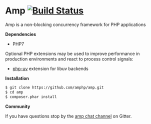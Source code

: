 # Amp [![Build Status](https://travis-ci.org/amphp/amp.svg?branch=master)](https://travis-ci.org/amphp/amp)

Amp is a non-blocking concurrency framework for PHP applications

**Dependencies**

- PHP7

Optional PHP extensions may be used to improve performance in production environments and react to process control signals:

- [php-uv](https://github.com/chobie/php-uv) extension for libuv backends

**Installation**

```bash
$ git clone https://github.com/amphp/amp.git
$ cd amp
$ composer.phar install
```

**Community**

If you have questions stop by the [amp chat channel](https://gitter.im/amphp/amp) on Gitter.
